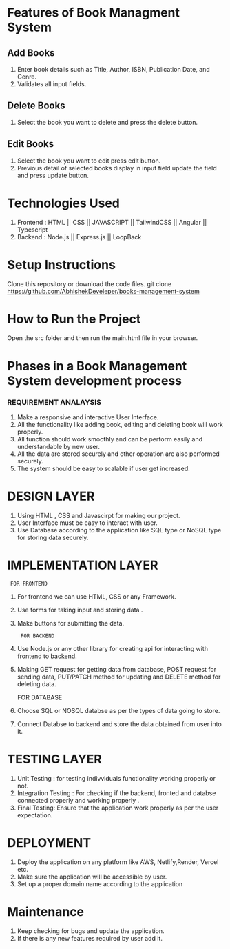 # Features of  Book Managment System

## Add Books
1. Enter book details such as Title, Author, ISBN, Publication Date, and Genre.
2. Validates all input fields.

## Delete Books
1. Select the book you want to delete and press the delete button.

## Edit Books 
1. Select the book you want to edit press edit button.
2. Previous detail of selected books display in input field update the field and press update button.

# Technologies Used
1. Frontend : HTML || CSS || JAVASCRIPT || TailwindCSS || Angular || Typescript
2. Backend : Node.js || Express.js || LoopBack 



# Setup Instructions

Clone this repository or download the code files.
git clone https://github.com/AbhishekDeveleper/books-management-system

# How to Run the Project
Open the src folder and then run the main.html file in your browser.


# Phases in a Book Management System development process

### REQUIREMENT ANALAYSIS
1. Make a responsive and interactive User Interface.
2. All the functionality like adding book, editing and deleting book will work properly.
3. All function should work smoothly and can be perform easily and understandable  by  new user.
4. All the data are stored securely and other operation are also performed securely.
5. The system should be easy to scalable if  user get increased.

# DESIGN LAYER

1. Using HTML , CSS and Javascirpt for making our project.
2. User Interface must be easy to interact with user.
3. Use  Database according to the application like SQL type or NoSQL type for storing data securely.


# IMPLEMENTATION LAYER
     FOR FRONTEND
1. For frontend we can use HTML, CSS or any Framework.
2. Use forms for taking input and storing data .
3. Make buttons for submitting the data.

        FOR BACKEND
1. Use Node.js or any other library for creating api for interacting with frontend to backend.
2. Making GET request for getting data from database, POST request for sending data, PUT/PATCH 
method for updating and DELETE method  for deleting data.

   FOR DATABASE

1. Choose SQL or NOSQL databse as per the types of data going to store.
2. Connect Databse to backend and store the data obtained from user into it.


# TESTING LAYER
1. Unit Testing : for testing indivviduals functionality working properly or not.
2. Integration Testing : For checking if the backend, fronted and databse connected properly
and working properly .
3. Final Testing: Ensure that the application work properly as per the user expectation.


# DEPLOYMENT
1. Deploy the application on any platform like AWS, Netlify,Render, Vercel etc. 
2. Make sure the application will be accessible by user.
3. Set up a proper domain name according to  the application


# Maintenance
1. Keep checking for bugs  and update the application.
2. If there is any new features required by user  add it. 

